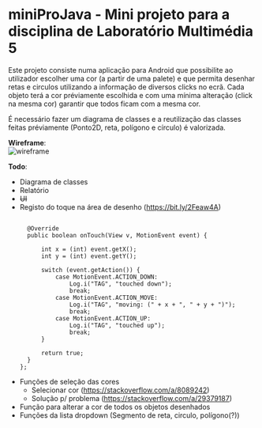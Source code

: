# miniProJava - Mini projeto para a disciplina de Laboratório Multimédia 5


Este projeto consiste numa aplicação para Android que possibilite ao utilizador escolher uma cor (a partir de uma palete) e que permita desenhar retas e circulos utilizando a informação de diversos clicks no ecrã.
Cada objeto terá a cor préviamente escolhida e com uma mínima alteração (click na mesma cor) garantir que todos ficam com a mesma cor.

É necessário fazer um diagrama de classes e a reutilização das classes feitas préviamente (Ponto2D, reta, polígono e círculo) é valorizada.

**Wireframe**:  
![wireframe](https://github.com/Pantaleao/miniProJava/blob/master/wireframes/wireframe.png)
  
**Todo**:  
* Diagrama de classes
* Relatório
* ~~UI~~
* Registo do toque na área de desenho (https://bit.ly/2Feaw4A)  
  ```private View.OnTouchListener handleTouch = new View.OnTouchListener() {

    @Override
    public boolean onTouch(View v, MotionEvent event) {

        int x = (int) event.getX();
        int y = (int) event.getY();

        switch (event.getAction()) {
            case MotionEvent.ACTION_DOWN:
                Log.i("TAG", "touched down");
                break;
            case MotionEvent.ACTION_MOVE:
                Log.i("TAG", "moving: (" + x + ", " + y + ")");
                break;
            case MotionEvent.ACTION_UP:
                Log.i("TAG", "touched up");
                break;
        }

        return true;
    }
  };  
* Funções de seleção das cores
  * Selecionar cor (https://stackoverflow.com/a/8089242)
  * Solução p/ problema (https://stackoverflow.com/a/29379187)
* Função para alterar a cor de todos os objetos desenhados
* Funções da lista dropdown (Segmento de reta, circulo, polígono(?))
